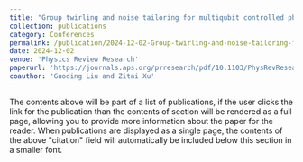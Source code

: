 ```yaml
---
title: "Group twirling and noise tailoring for multiqubit controlled phase gates"
collection: publications
category: Conferences
permalink: /publication/2024-12-02-Group-twirling-and-noise-tailoring-for-multiqubit-controlled-phase-gates
date: 2024-12-02
venue: 'Physics Review Research'
paperurl: 'https://journals.aps.org/prresearch/pdf/10.1103/PhysRevResearch.6.043221'
coauthor: 'Guoding Liu and Zitai Xu'
---
```


The contents above will be part of a list of publications, if the user clicks the link for the publication than the contents of section will be rendered as a full page, allowing you to provide more information about the paper for the reader. When publications are displayed as a single page, the contents of the above "citation" field will automatically be included below this section in a smaller font.